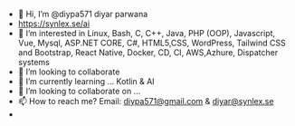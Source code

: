 - 👋 Hi, I’m @diypa571 diyar parwana
- https://synlex.se/ai
- 👀 I’m interested in  Linux, Bash, C, C++, Java, PHP (OOP), Javascript, Vue, Mysql, ASP.NET CORE, C#, HTML5,CSS, WordPress, Tailwind CSS and Bootstrap, React Native, Docker, CD, CI, AWS,Azhure, Dispatcher systems
- 💞️ I’m looking to collaborate  
- 🌱 I’m currently learning ...   Kotlin & AI
- 💞️ I’m looking to collaborate on ...
- 📫 How to reach me? Email: diypa571@gmail.com & diyar@synlex.se
- 

<!---
diypa571/diypa571 is a ✨ special ✨ repository because its `README.md` (this file) appears on your GitHub profile.
You can click the Preview link to take a look at your changes.
--->
